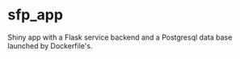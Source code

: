 # sfp_app
Shiny app with a Flask service backend and a Postgresql data base launched by Dockerfile's.
